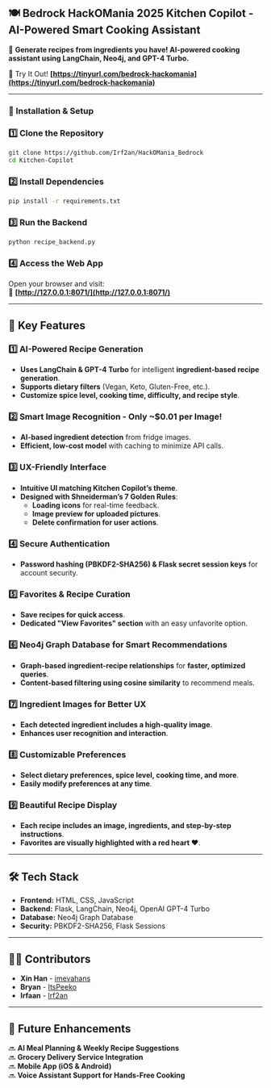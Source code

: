 ## **🍽️ Bedrock HackOMania 2025 Kitchen Copilot - AI-Powered Smart Cooking Assistant**  
🚀 **Generate recipes from ingredients you have! AI-powered cooking assistant using LangChain, Neo4j, and GPT-4 Turbo.**  

🔗 Try It Out! **[https://tinyurl.com/bedrock-hackomania](https://tinyurl.com/bedrock-hackomania)**  

---

### **🔧 Installation & Setup**
### **1️⃣ Clone the Repository**
```bash
git clone https://github.com/Irf2an/HackOMania_Bedrock
cd Kitchen-Copilot
```

### **2️⃣ Install Dependencies**
```bash
pip install -r requirements.txt
```

### **3️⃣ Run the Backend**
```bash
python recipe_backend.py
```

### **4️⃣ Access the Web App**
Open your browser and visit:  
🔗 **[http://127.0.0.1:8071/](http://127.0.0.1:8071/)**  

---

## **🌟 Key Features**
### **1️⃣ AI-Powered Recipe Generation**
- **Uses LangChain & GPT-4 Turbo** for intelligent **ingredient-based recipe generation**.
- **Supports dietary filters** (Vegan, Keto, Gluten-Free, etc.).
- **Customize spice level, cooking time, difficulty, and recipe style**.

### **2️⃣ Smart Image Recognition - Only ~$0.01 per Image!**
- **AI-based ingredient detection** from fridge images.
- **Efficient, low-cost model** with caching to minimize API calls.

### **3️⃣ UX-Friendly Interface**
- **Intuitive UI matching Kitchen Copilot’s theme**.
- **Designed with Shneiderman’s 7 Golden Rules**:
  - **Loading icons** for real-time feedback.
  - **Image preview for uploaded pictures**.
  - **Delete confirmation for user actions**.

### **4️⃣ Secure Authentication**
- **Password hashing (PBKDF2-SHA256) & Flask secret session keys** for account security.

### **5️⃣ Favorites & Recipe Curation**
- **Save recipes for quick access**.
- **Dedicated "View Favorites" section** with an easy unfavorite option.

### **6️⃣ Neo4j Graph Database for Smart Recommendations**
- **Graph-based ingredient-recipe relationships** for **faster, optimized queries**.
- **Content-based filtering using cosine similarity** to recommend meals.

### **7️⃣ Ingredient Images for Better UX**
- **Each detected ingredient includes a high-quality image**.
- **Enhances user recognition and interaction**.

### **8️⃣ Customizable Preferences**
- **Select dietary preferences, spice level, cooking time, and more**.
- **Easily modify preferences at any time**.

### **9️⃣ Beautiful Recipe Display**
- **Each recipe includes an image, ingredients, and step-by-step instructions**.
- **Favorites are visually highlighted with a red heart ❤️**.

---

## **🛠️ Tech Stack**
- **Frontend:** HTML, CSS, JavaScript  
- **Backend:** Flask, LangChain, Neo4j, OpenAI GPT-4 Turbo  
- **Database:** Neo4j Graph Database  
- **Security:** PBKDF2-SHA256, Flask Sessions  

---

## **👨‍💻 Contributors**
- **Xin Han** - [imevahans](https://github.com/imevahans)  
- **Bryan** - [ItsPeeko](https://github.com/ItsPeeko)  
- **Irfaan** - [Irf2an](https://github.com/Irf2an)  

---

## **🚀 Future Enhancements**
🔜 **AI Meal Planning & Weekly Recipe Suggestions**  
🔜 **Grocery Delivery Service Integration**  
🔜 **Mobile App (iOS & Android)**  
🔜 **Voice Assistant Support for Hands-Free Cooking**  